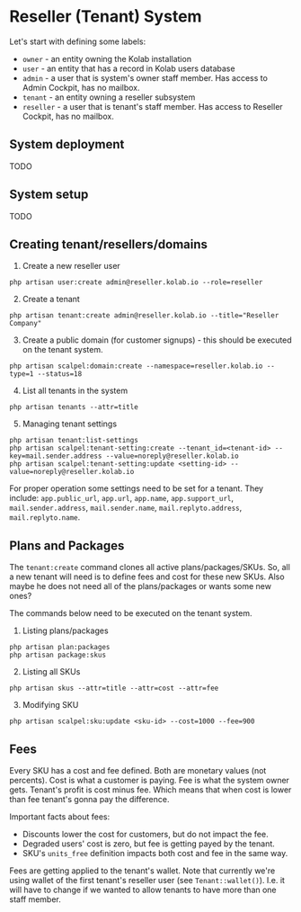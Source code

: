 # Reseller (Tenant) System

Let's start with defining some labels:

- `owner` - an entity owning the Kolab installation
- `user` - an entity that has a record in Kolab users database
- `admin` - a user that is system's owner staff member. Has access to Admin Cockpit, has no mailbox.
- `tenant` - an entity owning a reseller subsystem
- `reseller` - a user that is tenant's staff member. Has access to Reseller Cockpit, has no mailbox.


## System deployment

TODO


## System setup

TODO


## Creating tenant/resellers/domains

1. Create a new reseller user

```
php artisan user:create admin@reseller.kolab.io --role=reseller
```

2. Create a tenant

```
php artisan tenant:create admin@reseller.kolab.io --title="Reseller Company"
```

3. Create a public domain (for customer signups) - this should be executed
on the tenant system.

```
php artisan scalpel:domain:create --namespace=reseller.kolab.io --type=1 --status=18
```

4. List all tenants in the system

```
php artisan tenants --attr=title
```

5. Managing tenant settings

```
php artisan tenant:list-settings
php artisan scalpel:tenant-setting:create --tenant_id=<tenant-id> --key=mail.sender.address --value=noreply@reseller.kolab.io
php artisan scalpel:tenant-setting:update <setting-id> --value=noreply@reseller.kolab.io
```
For proper operation some settings need to be set for a tenant. They include:
`app.public_url`, `app.url`, `app.name`, `app.support_url`,
`mail.sender.address`, `mail.sender.name`, `mail.replyto.address`, `mail.replyto.name`.


## Plans and Packages

The `tenant:create` command clones all active plans/packages/SKUs. So, all a new tenant will need is
to define fees and cost for these new SKUs. Also maybe he does not need all of the plans/packages
or wants some new ones?

The commands below need to be executed on the tenant system.

1. Listing plans/packages

```
php artisan plan:packages
php artisan package:skus
```

2. Listing all SKUs

```
php artisan skus --attr=title --attr=cost --attr=fee
```

3. Modifying SKU

```
php artisan scalpel:sku:update <sku-id> --cost=1000 --fee=900
```


## Fees

Every SKU has a cost and fee defined. Both are monetary values (not percents).
Cost is what a customer is paying. Fee is what the system owner gets.
Tenant's profit is cost minus fee. Which means that when cost is lower than fee tenant's gonna pay
the difference.

Important facts about fees:

- Discounts lower the cost for customers, but do not impact the fee.
- Degraded users' cost is zero, but fee is getting payed by the tenant.
- SKU's `units_free` definition impacts both cost and fee in the same way.

Fees are getting applied to the tenant's wallet. Note that currently we're using
wallet of the first tenant's reseller user (see `Tenant::wallet()`). I.e. it will have to change if we
wanted to allow tenants to have more than one staff member.
